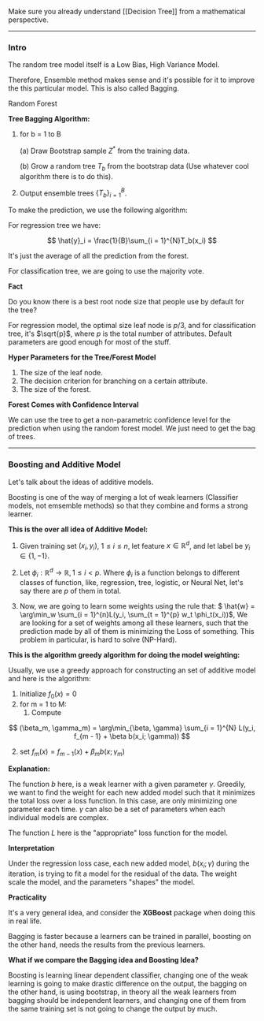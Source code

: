 Make sure you already understand [[Decision Tree]] from a mathematical perspective. 

---
### **Intro**

The random tree model itself is a Low Bias, High Variance Model. 

Therefore, Ensemble method makes sense and it's possible for it to improve the this particular model. This is also called Bagging. 

Random Forest

**Tree Bagging Algorithm:** 

1. for b = 1 to B

    (a) Draw Bootstrap sample $Z^*$ from the training data. 

    (b) Grow a random tree $T_b$ from the bootstrap data (Use whatever cool algorithm there is to do this). 

2. Output ensemble trees $\{T_b\}_{i = 1}^{B}$. 


To make the prediction, we use the following algorithm: 

For regression tree we have: 

$$
\hat{y}_i = \frac{1}{B}\sum_{i = 1}^{N}T_b(x_i)
$$

It's just the average of all the prediction from the forest. 

For classification tree, we are going to use the majority vote. 

**Fact** 

Do you know there is a best root node size that people use by default for the tree? 

For regression model, the optimal size leaf node is $p/3$, and for classification tree, it's $\sqrt{p}$, where $p$ is the total number of attributes. Default parameters are good enough for most of the stuff. 


**Hyper Parameters for the Tree/Forest Model**

1. The size of the leaf node. 
2. The decision criterion for branching on a certain attribute. 
3. The size of the forest.


**Forest Comes with Confidence Interval**

We can use the tree to get a non-parametric confidence level for the prediction when using the random forest model. We just need to get the bag of trees. 


---
### **Boosting and Additive Model**

Let's talk about the ideas of additive models. 

Boosting is one of the way of merging a lot of weak learners (Classifier models, not emsemble methods) so that they combine and forms a strong learner. 

**This is the over all idea of Additive Model:**

1. Given training set $(x_i, y_i)$, $1 \le i \le n$, let feature $x \in \mathbb{R}^d$, and let label be $y_i \in \{1, -1\}$. 

2. Let $\phi_i: \mathbb{R}^d \rightarrow \mathbb{R}, 1 \le i < p$. Where $\phi_i$ is a function belongs to different classes of function, like, regression, tree, logistic, or Neural Net, let's say there are $p$ of them in total. 
3. Now, we are going to learn some weights using the rule that: $
\hat{w} = \arg\min_w \sum_{i = 1}^{n}L(y_i, \sum_{t = 1}^{p} w_t \phi_t(x_i))$, We are looking for a set of weights among all these learners, such that the prediction made by all of them is minimizing the Loss of something. This problem in particular, is hard to solve (NP-Hard). 

**This is the algorithm greedy algorithm for doing the model weighting:**

Usually, we use a greedy approach for constructing an set of additive model and here is the algorithm: 

1. Initialize $f_0(x) = 0$
2. for m = 1 to M: 
   1. Compute 

$$
(\beta_m, \gamma_m) = \arg\min_{\beta, \gamma} \sum_{i = 1}^{N}
L(y_i, f_{m - 1} + \beta b(x_i; \gamma))
$$
 
   2. set $f_m(x) = f_{m - 1}(x) + \beta_m b(x; \gamma_m)$

**Explanation:**

The function $b$ here, is a weak learner with a given parameter $\gamma$. Greedily, we want to find the weight for each new added model such that it minimizes the total loss over a loss function. In this case, are only minimizing one parameter each time. $\gamma$ can also be a set of parameters when each individual models are complex. 

The function $L$ here is the "appropriate" loss function for the model. 

**Interpretation**

Under the regression loss case, each new added model, $b(x_i; \gamma)$ during the iteration, is trying to fit a model for the residual of the data. The weight scale the model, and the parameters "shapes" the model. 

**Practicality**

It's a very general idea, and consider the **XGBoost** package when doing this in real life.

Bagging is faster because a learners can be trained in parallel, boosting on the other hand, needs the results from the previous learners. 


**What if we compare the Bagging idea and Boosting Idea?**

Boosting is learning linear dependent classifier, changing one of the weak learning is going to make drastic difference on the output, the bagging on the other hand, is using bootstrap, in theory all the weak learners from bagging should be independent learners, and changing one of them from the same training set is not going to change the output by much.


